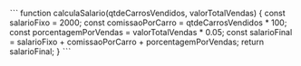 ˋˋˋ
function calculaSalario(qtdeCarrosVendidos, valorTotalVendas) {
  const salarioFixo = 2000;
  const comissaoPorCarro = qtdeCarrosVendidos * 100;
  const porcentagemPorVendas = valorTotalVendas * 0.05;
  const salarioFinal = salarioFixo + comissaoPorCarro + porcentagemPorVendas;
  return salarioFinal;
}
ˋˋˋ